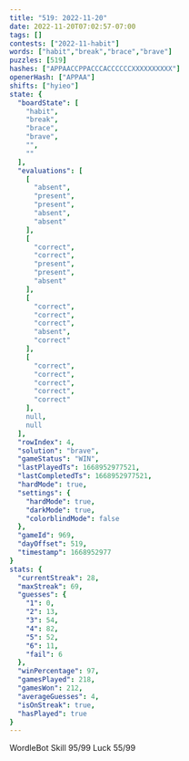 ```yaml
---
title: "519: 2022-11-20"
date: 2022-11-20T07:02:57-07:00
tags: []
contests: ["2022-11-habit"]
words: ["habit","break","brace","brave"]
puzzles: [519]
hashes: ["APPAACCPPACCCACCCCCCXXXXXXXXXX"]
openerHash: ["APPAA"]
shifts: ["hyieo"]
state: {
  "boardState": [
    "habit",
    "break",
    "brace",
    "brave",
    "",
    ""
  ],
  "evaluations": [
    [
      "absent",
      "present",
      "present",
      "absent",
      "absent"
    ],
    [
      "correct",
      "correct",
      "present",
      "present",
      "absent"
    ],
    [
      "correct",
      "correct",
      "correct",
      "absent",
      "correct"
    ],
    [
      "correct",
      "correct",
      "correct",
      "correct",
      "correct"
    ],
    null,
    null
  ],
  "rowIndex": 4,
  "solution": "brave",
  "gameStatus": "WIN",
  "lastPlayedTs": 1668952977521,
  "lastCompletedTs": 1668952977521,
  "hardMode": true,
  "settings": {
    "hardMode": true,
    "darkMode": true,
    "colorblindMode": false
  },
  "gameId": 969,
  "dayOffset": 519,
  "timestamp": 1668952977
}
stats: {
  "currentStreak": 28,
  "maxStreak": 69,
  "guesses": {
    "1": 0,
    "2": 13,
    "3": 54,
    "4": 82,
    "5": 52,
    "6": 11,
    "fail": 6
  },
  "winPercentage": 97,
  "gamesPlayed": 218,
  "gamesWon": 212,
  "averageGuesses": 4,
  "isOnStreak": true,
  "hasPlayed": true
}
---
```

<!-- more -->
WordleBot
Skill 95/99
Luck 55/99
